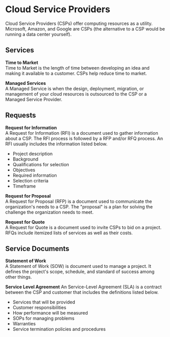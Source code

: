 # Cloud Service Providers
Cloud Service Providers (CSPs) offer computing resources as a utility. Microsoft, Amazon, and Google are CSPs (the alternative to a CSP would be running a data center yourself). 

## Services
**Time to Market**  
Time to Market is the length of time between developing an idea and making it available to a customer. CSPs help reduce time to market.

**Managed Services**  
A Managed Service is when the design, deployment, migration, or management of your cloud resources is outsourced to the CSP or a Managed Service Provider. 

## Requests
**Request for Information**  
A Request for Information (RFI) is a document used to gather information about a CSP. The RFI process is followed by a RFP and/or RFQ process. An RFI usually includes the information listed below. 
* Project description
* Background
* Qualifications for selection
* Objectives
* Required information
* Selection criteria
* Timeframe

**Request for Proposal**  
A Request for Proposal (RFP) is a document used to communicate the organization's needs to a CSP. The "proposal" is a plan for solving the challenge the organization needs to meet. 

**Request for Quote**  
A Request for Quote is a document used to invite CSPs to bid on a project. RFQs include itemized lists of services as well as their costs. 

## Service Documents
**Statement of Work**   
A Statement of Work (SOW) is document used to manage a project. It defines the project's scope, schedule, and standard of success among other things. 

**Service Level Agreement** 
An Service-Level Agreement (SLA) is a contract between the CSP and customer that includes the definitions listed below.
* Services that will be provided
* Customer responsibilities
* How performance will be measured
* SOPs for managing problems
* Warranties
* Service termination policies and procedures